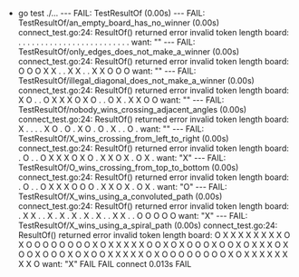 + go test ./...
--- FAIL: TestResultOf (0.00s)
    --- FAIL: TestResultOf/an_empty_board_has_no_winner (0.00s)
        connect_test.go:24: ResultOf() returned error invalid token length
            board: 
            . . . . .
             . . . . .
              . . . . .
               . . . . .
                . . . . .
            want: ""
    --- FAIL: TestResultOf/only_edges_does_not_make_a_winner (0.00s)
        connect_test.go:24: ResultOf() returned error invalid token length
            board: 
            O O O X
             X . . X
              X . . X
               X O O O
            want: ""
    --- FAIL: TestResultOf/illegal_diagonal_does_not_make_a_winner (0.00s)
        connect_test.go:24: ResultOf() returned error invalid token length
            board: 
            X O . .
             O X X X
              O X O .
               . O X .
                X X O O
            want: ""
    --- FAIL: TestResultOf/nobody_wins_crossing_adjacent_angles (0.00s)
        connect_test.go:24: ResultOf() returned error invalid token length
            board: 
            X . . .
             . X O .
              O . X O
               . O . X
                . . O .
            want: ""
    --- FAIL: TestResultOf/X_wins_crossing_from_left_to_right (0.00s)
        connect_test.go:24: ResultOf() returned error invalid token length
            board: 
            . O . .
             O X X X
              O X O .
               X X O X
                . O X .
            want: "X"
    --- FAIL: TestResultOf/O_wins_crossing_from_top_to_bottom (0.00s)
        connect_test.go:24: ResultOf() returned error invalid token length
            board: 
            . O . .
             O X X X
              O O O .
               X X O X
                . O X .
            want: "O"
    --- FAIL: TestResultOf/X_wins_using_a_convoluted_path (0.00s)
        connect_test.go:24: ResultOf() returned error invalid token length
            board: 
            . X X . .
             X . X . X
              . X . X .
               . X X . .
                O O O O O
            want: "X"
    --- FAIL: TestResultOf/X_wins_using_a_spiral_path (0.00s)
        connect_test.go:24: ResultOf() returned error invalid token length
            board: 
            O X X X X X X X X
             O X O O O O O O O
              O X O X X X X X O
               O X O X O O O X O
                O X O X X X O X O
                 O X O O O X O X O
                  O X X X X X O X O
                   O O O O O O O X O
                    X X X X X X X X O
            want: "X"
FAIL
FAIL	connect	0.013s
FAIL
